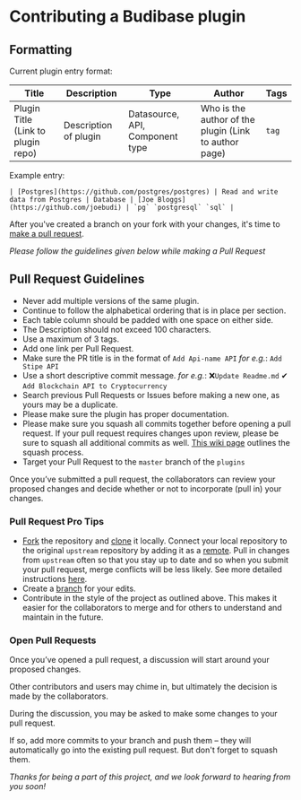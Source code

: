 # Contributing a Budibase plugin


## Formatting

Current plugin entry format:

| Title | Description | Type | Author | Tags |
| --- | --- | --- | --- | --- |
| Plugin Title (Link to plugin repo) | Description of plugin | Datasource, API, Component type | Who is the author of the plugin (Link to author page) | `tag` |

Example entry:

```
| [Postgres](https://github.com/postgres/postgres) | Read and write data from Postgres | Database | [Joe Bloggs](https://github.com/joebudi) | `pg` `postgresql` `sql` |

```

After you've created a branch on your fork with your changes, it's time to [make a pull request][pr-link]. 

*Please follow the guidelines given below while making a Pull Request*

## Pull Request Guidelines

* Never add multiple versions of the same plugin.
* Continue to follow the alphabetical ordering that is in place per section.
* Each table column should be padded with one space on either side.
* The Description should not exceed 100 characters.
* Use a maximum of 3 tags.
* Add one link per Pull Request.
* Make sure the PR title is in the format of `Add Api-name API` *for e.g.*: `Add Stipe API`
* Use a short descriptive commit message. *for e.g.*: ❌`Update Readme.md`  ✔ `Add Blockchain API to Cryptocurrency`
* Search previous Pull Requests or Issues before making a new one, as yours may be a duplicate.
* Please make sure the plugin has proper documentation.
* Please make sure you squash all commits together before opening a pull request. If your pull request requires changes upon review, please be sure to squash all additional commits as well. [This wiki page][squash-link] outlines the squash process.
* Target your Pull Request to the `master` branch of the `plugins`

Once you’ve submitted a pull request, the collaborators can review your proposed changes and decide whether or not to incorporate (pull in) your changes.

### Pull Request Pro Tips

* [Fork][fork-link] the repository and [clone][clone-link] it locally.
Connect your local repository to the original `upstream` repository by adding it as a [remote][remote-link].
Pull in changes from `upstream` often so that you stay up to date and so when you submit your pull request,
merge conflicts will be less likely. See more detailed instructions [here][syncing-link].
* Create a [branch][branch-link] for your edits.
* Contribute in the style of the project as outlined above. This makes it easier for the collaborators to merge
and for others to understand and maintain in the future.

### Open Pull Requests

Once you’ve opened a pull request, a discussion will start around your proposed changes.

Other contributors and users may chime in, but ultimately the decision is made by the collaborators.

During the discussion, you may be asked to make some changes to your pull request.

If so, add more commits to your branch and push them – they will automatically go into the existing pull request. But don't forget to squash them.

*Thanks for being a part of this project, and we look forward to hearing from you soon!*

[branch-link]: <http://guides.github.com/introduction/flow/>
[clone-link]: <https://help.github.com/articles/cloning-a-repository/>
[fork-link]: <http://guides.github.com/activities/forking/>
[oauth-link]: <https://en.wikipedia.org/wiki/OAuth>
[pr-link]: <https://help.github.com/articles/creating-a-pull-request/>
[remote-link]: <https://help.github.com/articles/configuring-a-remote-for-a-fork/>
[syncing-link]: <https://help.github.com/articles/syncing-a-fork>
[squash-link]: <https://github.com/todotxt/todo.txt-android/wiki/Squash-All-Commits-Related-to-a-Single-Issue-into-a-Single-Commit>
